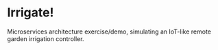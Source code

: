 # Irrigate!

Microservices architecture exercise/demo, simulating an IoT-like remote garden irrigation controller.
